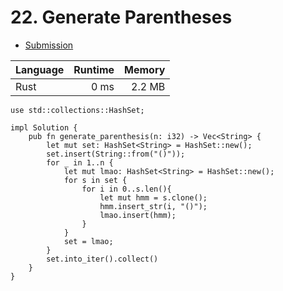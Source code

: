 # 22. Generate Parentheses
- [Submission](https://leetcode.com/submissions/detail/1022187095/)

| Language | Runtime | Memory |
| :-       |       -:|      -:|
| Rust | 0 ms | 2.2 MB |
```
use std::collections::HashSet;

impl Solution {
    pub fn generate_parenthesis(n: i32) -> Vec<String> {
        let mut set: HashSet<String> = HashSet::new();
        set.insert(String::from("()"));
        for _ in 1..n {
            let mut lmao: HashSet<String> = HashSet::new();
            for s in set {
                for i in 0..s.len(){
                    let mut hmm = s.clone();
                    hmm.insert_str(i, "()");
                    lmao.insert(hmm);
                }
            }
            set = lmao;
        }
        set.into_iter().collect()
    }
}
```
